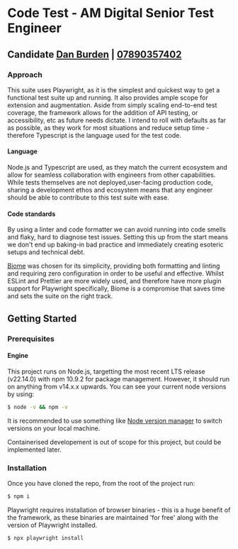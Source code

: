 # Code Test - AM Digital Senior Test Engineer
## Candidate [Dan Burden](mailto:dan.burden@proton.me) | [07890357402](tel:07890357402)

### Approach
This suite uses Playwright, as it is the simplest and quickest way to get a functional test suite up and running. It also provides ample scope for extension and augmentation. Aside from simply scaling end-to-end test coverage, the framework allows for the addition of API testing, or accessibility, etc as future needs dictate. I intend to roll with defaults as far as possible, as they work for most situations and reduce setup time - therefore Typescript is the language used for the test code. 

#### Language
Node.js and Typescript are used, as they match the current ecosystem and allow for seamless collaboration with engineers from other capabilities. While tests themselves are not deployed,user-facing production code, sharing a development ethos and ecosystem means that any engineer should be able to contribute to this test suite with ease.

#### Code standards
By using a linter and code formatter we can avoid running into code smells and flaky, hard to diagnose test issues. Setting this up from the start means we don't end up baking-in bad practice and immediately creating esoteric setups and technical debt.

[Biome](https://biomejs.dev/) was chosen for its simplicity, providing both formatting and linting and requiring zero configuration in order to be useful and effective. Whilst ESLint and Prettier are more widely used, and therefore have more plugin support for Playwright specifically, Biome is a compromise that saves time and sets the suite on the right track.

## Getting Started
### Prerequisites
#### Engine
This project runs on Node.js, targetting the most recent LTS release (v22.14.0) with npm 10.9.2 for package management. However, it should run on anything from v14.x.x upwards.
You can see your current node versions by using:
```bash
$ node -v && npm -v
```

It is recommended to use something like [Node version manager](https://github.com/nvm-sh/nvm) to switch versions on your local machine.

Containerised developement is out of scope for this project, but could be implemented later. 

### Installation
Once you have cloned the repo, from the root of the project run:
```bash
$ npm i
```

Playwright requires installation of browser binaries - this is a huge benefit of the framework, as these binaries are maintained 'for free' along with the version of Playwright installed.

```bash
$ npx playwright install
```

